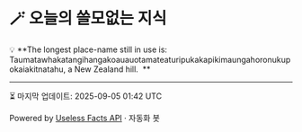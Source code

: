 # 🪄 오늘의 쓸모없는 지식

💡 **The longest place-name still in use is: Taumatawhakatangihangakoauauotamateaturipukakapikimaungahoronukupokaiakitnatahu, a New Zealand hill.  **

---
⏳ 마지막 업데이트: 2025-09-05 01:42 UTC

Powered by [Useless Facts API](https://uselessfacts.jsph.pl/) · 자동화 봇